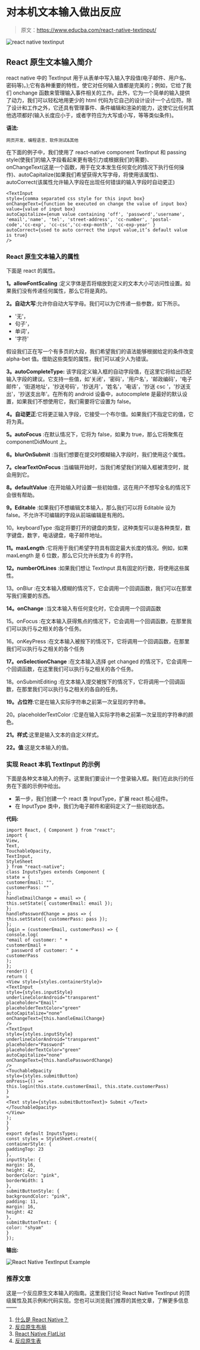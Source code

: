 # 对本机文本输入做出反应

> 原文：<https://www.educba.com/react-native-textinput/>

![react native textinput](img/445e8c4b18452076b173487bf851f222.png)



## React 原生文本输入简介

react native 中的 TextInput 用于从表单中写入输入字段值(电子邮件、用户名、密码等)。);它有各种重要的特性，使它对任何输入值都是完美的；例如，它给了我们 onchange 函数来管理输入事件相关的工作。此外，它为一个简单的输入提供了动力，我们可以轻松地用更少的 html 代码为它自己的设计设计一个占位符。除了设计和工作之外，它还具有管理事件、条件编辑和渲染的能力，这使它比任何其他选项都好(输入长度应小于，或者字符应为大写或小写，等等类似条件)。

**语法:**

<small>网页开发、编程语言、软件测试&其他</small>

在下面的例子中，我们使用了 react-native component TextInput 和 passing style(使我们的输入字段看起来更有吸引力或根据我们的需要)、onChangeText(这是一个函数，用于在文本发生任何变化的情况下执行任何操作)、autoCapitalize(如果我们希望获得大写字母，将使用该属性)、autoCorrect(该属性允许输入字段在出现任何错误的输入字段时自动更正)

```
<TextInput
style={comma separated css style for this input box}
onChangeText={function be executed on change the value of input box}
value={value of input box}
autoCapitalize={enum value containing 'off', 'password','username', 'email','name', 'tel', 'street-address', 'cc-number', 'postal-code','cc-exp', 'cc-csc','cc-exp-month', 'cc-exp-year' }
autoCorrect={used to auto correct the input value,it’s default value is true}
/>
```

### React 原生文本输入的属性

下面是 react 的属性。

**1。allowFontScaling** :定义字体是否将缩放到定义的文本大小可访问性设置。如果我们没有传递任何属性，那么它将是真的。

**2。自动大写**:允许你自动大写字母。我们可以为它传递一些参数，如下所示。

*   '无'，
*   句子'，
*   单词'，
*   '字符'

假设我们正在写一个有多页的大段，我们希望我们的语法能够根据给定的条件改变 alpha-bet 值。借助这些类型的属性，我们可以减少人为错误。

**3。autoCompleteType:** 该字段定义输入框的自动字段值，在这里它将给出匹配输入字段的建议。它支持一些值，如'关闭'，'密码'，'用户名'，'邮政编码'，'电子邮件'，'街道地址'，'抄送号码'，'抄送月'，'姓名'，'电话'，'抄送 csc '，'抄送支出'，'抄送支出年'。在所有的 android 设备中，autocomplete 是最好的默认设置，如果我们不想使用它，我们需要将它设置为 false。

**4。自动更正**:它将更正输入字段，它接受一个布尔值。如果我们不指定它的值，它将为真。

**5。autoFocus** :在默认情况下，它将为 false，如果为 true，那么它将聚焦在 componentDidMount 上。

**6。blurOnSubmit** :当我们想要在提交时模糊输入字段时，我们使用这个属性。

**7。clearTextOnFocus** :当编辑开始时，当我们希望我们的输入框被清空时，就会用到它。

**8。defaultValue** :在开始输入时设置一些初始值，这在用户不想写全名的情况下会很有帮助。

**9。Editable** :如果我们不想编辑文本输入，那么我们可以将 Editable 设为 false。不允许不可编辑的字段从前端编辑是有用的。

10。keyboardType :指定将要打开的键盘的类型，这种类型可以是各种类型，数字键盘，数字，电话键盘，电子邮件地址。

**11。maxLength** :它将用于我们希望字符具有固定最大长度的情况。例如，如果 maxLength 是 6 位数，那么它只允许长度为 6 的字符。

**12。numberOfLines** :如果我们想让 TextInput 具有固定的行数，将使用这些属性。

13。onBlur :在文本输入模糊的情况下，它会调用一个回调函数，我们可以在那里写我们需要的东西。

**14。onChange** :当文本输入有任何变化时，它会调用一个回调函数

15。onFocus :在文本输入获得焦点的情况下，它会调用一个回调函数，在那里我们可以执行与之相关的各个任务。

16。onKeyPress :在文本输入被按下的情况下，它将调用一个回调函数，在那里我们可以执行与之相关的各个任务

**17。onSelectionChange** :在文本输入选择 get changed 的情况下，它会调用一个回调函数，在这里我们可以执行与之相关的各个任务。

18。onSubmitEditing :在文本输入提交被按下的情况下，它将调用一个回调函数，在那里我们可以执行与之相关的各自的任务。

**19。占位符**:它是在输入实际字符串之前第一次呈现的字符串。

20。placeholderTextColor :它是在输入实际字符串之前第一次呈现的字符串的颜色。

**21。样式**:这里是输入文本的自定义样式。

**22。值**:这是文本输入的值。

### 实现 React 本机 TextInput 的示例

下面是各种文本输入的例子。这里我们要设计一个登录输入框。我们在此执行的任务在下面的示例中给出。

*   第一步，我们创建一个 react 类 InputType，扩展 react 核心组件。
*   在 InputType 类中，我们为电子邮件和密码定义了一些初始状态。

**代码:**

```
import React, { Component } from "react";
import {
View,
Text,
TouchableOpacity,
TextInput,
StyleSheet
} from "react-native";
class InputsTypes extends Component {
state = {
customerEmail: "",
customerPass: ""
};
handleEmailChange = email => {
this.setState({ customerEmail: email });
};
handlePasswordChange = pass => {
this.setState({ customerPass: pass });
};
login = (customerEmail, customerPass) => {
console.log(
"email of customer: " +
customerEmail +
" password of customer: " +
customerPass
);
};
render() {
return (
<View style={styles.containerStyle}>
<TextInput
style={styles.inputStyle}
underlineColorAndroid="transparent"
placeholder="Email"
placeholderTextColor="green"
autoCapitalize="none"
onChangeText={this.handleEmailChange}
/>
<TextInput
style={styles.inputStyle}
underlineColorAndroid="transparent"
placeholder="Password"
placeholderTextColor="green"
autoCapitalize="none"
onChangeText={this.handlePasswordChange}
/>
<TouchableOpacity
style={styles.submitButton}
onPress={() =>
this.login(this.state.customerEmail, this.state.customerPass)
}
>
<Text style={styles.submitButtonText}> Submit </Text>
</TouchableOpacity>
</View>
);
}
}
export default InputsTypes;
const styles = StyleSheet.create({
containerStyle: {
paddingTop: 23
},
inputStyle: {
margin: 16,
height: 42,
borderColor: "pink",
borderWidth: 1
},
submitButtonStyle: {
backgroundColor: "pink",
padding: 11,
margin: 16,
height: 42
},
submitButtonText: {
color: "shyam"
}
});
```

**输出:**

![React Native TextInput Example](img/626f6ca2c79a4404410b4dcfa0f3f185.png)



### 推荐文章

这是一个反应原生文本输入的指南。这里我们讨论 React Native TextInput 的顶级属性及其示例和代码实现。您也可以浏览我们推荐的其他文章，了解更多信息——

1.  [什么是 React Native？](https://www.educba.com/what-is-react-native/)
2.  [反应原生布局](https://www.educba.com/react-native-layout/)
3.  [React Native FlatList](https://www.educba.com/react-native-flatlist/)
4.  [反应原生表](https://www.educba.com/react-native-table/)